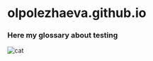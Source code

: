 # olpolezhaeva.github.io

### Here my glossary about testing
![cat](C:\Users\allsp\Downloads\photo_2022-08-30_14-09-47.jpg)
